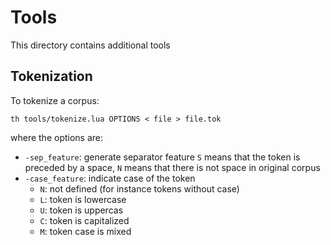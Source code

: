 # Tools

This directory contains additional tools

## Tokenization

To tokenize a corpus:

```
th tools/tokenize.lua OPTIONS < file > file.tok
```

where the options are:

* `-sep_feature`: generate separator feature `S` means that the token is preceded by a space, `N` means that there is not space in original corpus
* `-case_feature`: indicate case of the token
  * `N`: not defined (for instance tokens without case)
  * `L`: token is lowercase
  * `U`: token is uppercas
  * `C`: token is capitalized
  * `M`: token case is mixed

